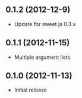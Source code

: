 ## 0.1.2 (2012-12-9)

*   Update for sweet.js 0.3.x

## 0.1.1 (2012-11-15)

*   Multiple argument lists

## 0.1.0 (2012-11-13)

*   Initial release
